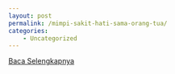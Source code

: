 ```yaml
---
layout: post
permalink: /mimpi-sakit-hati-sama-orang-tua/
categories:
    - Uncategorized
---
```


[Baca Selengkapnya](/04)